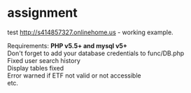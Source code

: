 # assignment
test
http://s414857327.onlinehome.us  -  working example. 

Requirements: <strong>PHP v5.5+ and mysql v5+</strong><br>
Don't forget to add your database credentials to func/DB.php<br>
Fixed user search history<br>
Display tables fixed<br>
Error warned if ETF not valid or not accessible<br>
etc.